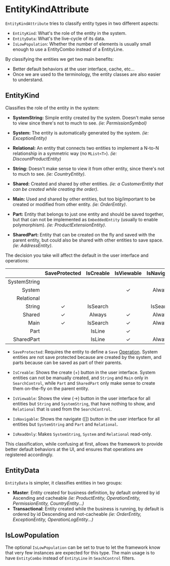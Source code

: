 ﻿# EntityKindAttribute

`EntityKindAttribute` tries to classify entity types in two different aspects:

* `EntityKind`:  What's the role of the entity in the system. 
* `EntityData`:  What's the live-cycle of its data. 
* `IsLowPopulation`: Whether the number of elements is usually small enough to use a EntityCombo instead of a EntityLine. 

By classifying the entities we get two main benefits: 

* Better default behaviors at the user interface, cache, etc...
* Once we are used to the terminology, the entity classes are also easier to understand.

## EntityKind

Classifies the role of the entity in the system: 

* **SystemString:** Simple entity created by the system. Doesn't make sense to view since there's not to much to see. *(ie: PermissionSymbol)*

* **System:** The entity is automatically generated by the system. *(ie: ExceptionEntity)* 

* **Relational:** An entity that connects two entities to implement a N-to-N relationship in a symmetric way (no `MList<T>`). *(ie: DiscountProductEntity)* 

* **String:** Doesn't make sense to view it from other entity, since there's not to much to see. *(ie: CountryEntity)*.

* **Shared:** Created and shared by other entities. *(ie: a CustomerEntity that can be created while creating the order)*.  

* **Main:** Used and shared by other entities, but too big/important to be created or modified from other entity. *(ie: OrderEntity)*.  

* **Part:** Entity that belongs to just one entity and should be saved together, but that can not be implemented as `EmbeddedEntity` (usually to enable polymorphism). *(ie: ProductExtensionEntity)*.

* **SharedPart:** Entity that can be created on the fly and saved with the parent entity, but could also be shared with other entities to save space. *(ie: AddressEntity)*.


The decision you take will affect the default in the user interface and operations:

|               |SaveProtected	|IsCreable    |	IsViewable	|IsNavigable| IsReadOnly
|--------------:|:-------------:|:-----------:|:-----------:|:---------:|:-----------:
| SystemString	|	            | 	          |      	    |	        | ✓
| System	    |	            | 	          |✓           |Always	    | ✓
| Relational	|	            | 	          |             |     	    | ✓
| String	    |✓	            | IsSearch    |	            |IsSearch	| 
| Shared	    |✓	            | Always	  |✓	        |Always	    | 
| Main	        |✓	            | IsSearch    |✓	        |Always	    | 
| Part	        |	            | IsLine	  |✓	        |    	    | 
| SharedPart	|	            | IsLine	  |✓	        |Always	    | 

* `SaveProtected`: Requires the entity to define a `Save` [Operation](../Signum.Engine/Operations.md). System entities are not save protected because are created by the system, and parts because can be saved as part of their parents. 

* `IsCreable`: Shows the create (+) button in the user interface. System entities can not be manually created, and `String` and `Main` only in `SearchControl`, while `Part` and `SharedPart` only make sense to create them on-the-fly on the parent entity. 

* `IsViewable`: Shows the view (->) button in the user interface for all entities but `String` and `SystemString`, that have nothing to show, and `Relational` that is used from the `SearchControl`. 

* `IsNavigable`: Shows the navigate ([]) button in the user interface for all entities but `SystemString` and `Part` and `Relational`. 

* `IsReadOnly`: Makes `SystemString`, `System` and `Relational` read-only. 


This classification, while confusing at first, allows the framework to provide better default behaviors at the UI, and ensures that operations are registered accordingly.  

## EntityData
`EntityData` is simpler, it classifies entities in two groups: 

* **Master**: Entity created for business definition, by default ordered by id Ascending and cacheable *(ie: ProductEntity, OperationEntity, PermissionEntity, CountryEntity...)*
* **Transactional**: Entity created while the business is running, by default is ordered by id Descending and not-cacheable *(ie: OrderEntity, ExceptionEntity, OperationLogEntity...)*

## IsLowPopulation
The optional `IsLowPopulation` can be set to true to let the framework know that very few instances are expected for this type. The main usage is to have `EntityCombo` instead of `EntityLine` in `SeachControl` filters. 